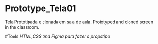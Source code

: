 # Prototype_Tela01
Tela Prototipada e clonada em sala de aula. Prototyped and cloned screen in the classroom.

#Tools
_HTML,CSS and Figma para fazer o propotipo_
